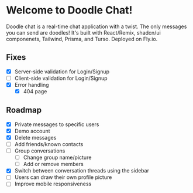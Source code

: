 # Welcome to Doodle Chat!

Doodle chat is a real-time chat application with a twist. The only messages you can send are doodles! It's built with React/Remix, shadcn/ui componenets, Tailwind, Prisma, and Turso. Deployed on Fly.io.

## Fixes

- [x] Server-side validation for Login/Signup
- [ ] Client-side validation for Login/Signup
- [x] Error handling
  - [x] 404 page

## Roadmap

- [x] Private messages to specific users
- [x] Demo account
- [x] Delete messages
- [ ] Add friends/known contacts
- [ ] Group conversations
  - [ ] Change group name/picture
  - [ ] Add or remove members
- [x] Switch between conversation threads using the sidebar
- [ ] Users can draw their own profile picture
- [ ] Improve mobile responsiveness
